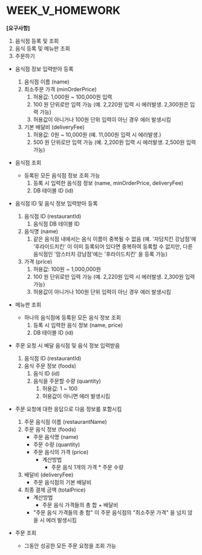 # WEEK_V_HOMEWORK

**[요구사항]**

1. 음식점 등록 및 조회
2. 음식 등록 및 메뉴판 조회
3. 주문하기

- 음식점 정보 입력받아 등록
    1. 음식점 이름 (name)
    2. 최소주문 가격 (minOrderPrice)
        1. 허용값: 1,000원 ~ 100,000원 입력
        2. 100 원 단위로만 입력 가능 (예. 2,220원 입력 시 에러발생. 2,300원은 입력 가능)
        3. 허용값이 아니거나 100원 단위 입력이 아닌 경우 에러 발생시킴
    3. 기본 배달비 (deliveryFee)
        1. 허용값: 0원 ~ 10,000원 (예. 11,000원 입력 시 에러발생.)
        2. 500 원 단위로만 입력 가능 (예. 2,200원 입력 시 에러발생. 2,500원 입력 가능) 
        
- 음식점 조회
    - 등록된 모든 음식점 정보 조회 가능
        1. 등록 시 입력한 음식점 정보 (name, minOrderPrice, deliveryFee)
        2. DB 테이블 ID (id)

- 음식점 ID 및 음식 정보 입력받아 등록
    1. 음식점 ID (restaurantId)
        1. 음식점 DB 테이블 ID
    2. 음식명 (name)
        1. 같은 음식점 내에서는 음식 이름이 중복될 수 없음 (예. '자담치킨 강남점'에 '후라이드치킨' 이 이미 등록되어 있다면 중복하여 등록할 수 없지만, 다른 음식점인 '맘스터치 강남점'에는 '후라이드치킨' 을 등록 가능)
    3. 가격 (price)
        1. 허용값: 100원 ~ 1,000,000원
        2. 100 원 단위로만 입력 가능 (예. 2,220원 입력 시 에러발생. 2,300원 입력 가능)
        3. 허용값이 아니거나 100원 단위 입력이 아닌 경우 에러 발생시킴
        
- 메뉴판 조회
    - 하나의 음식점에 등록된 모든 음식 정보 조회
        1. 등록 시 입력한 음식 정보 (name, price)
        2. DB 테이블 ID (id)

- 주문 요청 시 배달 음식점 및 음식 정보 입력받음
    1. 음식점 ID (restaurantId)
    2. 음식 주문 정보 (foods)
        1. 음식 ID (id)
        2. 음식을 주문할 수량 (quantity)
            1. 허용값: 1 ~ 100
            2. 허용값이 아니면 에러 발생시킴
            
- 주문 요청에 대한 응답으로 다음 정보를 포함시킴
    1. 주문 음식점 이름 (restaurantName)
    2. 주문 음식 정보 (foods)
        - 주문 음식명 (name)
        - 주문 수량 (quantity)
        - 주문 음식의 가격 (price)
            - 계산방법
                - 주문 음식 1개의 가격 * 주문 수량
    3. 배달비 (deliveryFee)
        - 주문 음식점의 기본 배달비
    4. 최종 결제 금액 (totalPrice)
        - 계산방법
            - 주문 음식 가격들의 총 합 + 배달비
        - "주문 음식 가격들의 총 합" 이 주문 음식점의 "최소주문 가격" 을 넘지 않을 시 에러 발생시킴
        
- 주문 조회
    - 그동안 성공한 모든 주문 요청을 조회 가능

